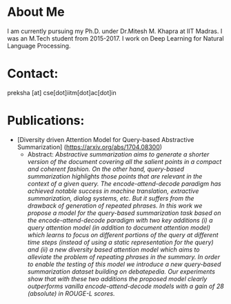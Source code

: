 # About Me
I am currently pursuing my Ph.D. under Dr.Mitesh M. Khapra at IIT Madras. I was an M.Tech student from 2015-2017. I work on Deep Learning for Natural Language Processing.

# Contact:
preksha [at] cse[dot]iitm[dot]ac[dot]in

# Publications:
* [Diversity driven Attention Model for Query-based Abstractive Summarization] (https://arxiv.org/abs/1704.08300)
  * Abstract: *Abstractive summarization aims to generate a shorter version of the document covering all the salient points in a compact and coherent fashion. On the other hand, query-based summarization highlights those points that are relevant in the context of a given query. The encode-attend-decode paradigm has achieved notable success in machine translation, extractive summarization, dialog systems, etc. But it suffers from the drawback of generation of repeated phrases. In this work we propose a model for the query-based summarization task based on the encode-attend-decode paradigm with two key additions (i) a query attention model (in addition to document attention model) which learns to focus on different portions of the query at different time steps (instead of using a static representation for the query) and (ii) a new diversity based attention model which aims to alleviate the problem of repeating phrases in the summary. In order to enable the testing of this model we introduce a new query-based summarization dataset building on debatepedia. Our experiments show that with these two additions the proposed model clearly outperforms vanilla encode-attend-decode models with a gain of 28 (absolute) in ROUGE-L scores.* 

